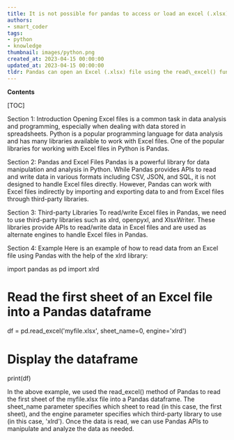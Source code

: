 ```yaml
---
title: It is not possible for pandas to access or load an excel (.xlsx) file
authors:
- smart_coder
tags:
- python
- knowledge
thumbnail: images/python.png
created_at: 2023-04-15 00:00:00
updated_at: 2023-04-15 00:00:00
tldr: Pandas can open an Excel (.xlsx) file using the read\_excel() function.
---
```


**Contents**

[TOC]

Section 1: Introduction
Opening Excel files is a common task in data analysis and programming, especially when dealing with data stored in spreadsheets. Python is a popular programming language for data analysis and has many libraries available to work with Excel files. One of the popular libraries for working with Excel files in Python is Pandas.

Section 2: Pandas and Excel Files
Pandas is a powerful library for data manipulation and analysis in Python. While Pandas provides APIs to read and write data in various formats including CSV, JSON, and SQL, it is not designed to handle Excel files directly. However, Pandas can work with Excel files indirectly by importing and exporting data to and from Excel files through third-party libraries.

Section 3: Third-party Libraries
To read/write Excel files in Pandas, we need to use third-party libraries such as xlrd, openpyxl, and XlsxWriter. These libraries provide APIs to read/write data in Excel files and are used as alternate engines to handle Excel files in Pandas.

Section 4: Example
Here is an example of how to read data from an Excel file using Pandas with the help of the xlrd library:

import pandas as pd
import xlrd

# Read the first sheet of an Excel file into a Pandas dataframe
df = pd.read_excel('myfile.xlsx', sheet_name=0, engine='xlrd')

# Display the dataframe
print(df)

In the above example, we used the read_excel() method of Pandas to read the first sheet of the myfile.xlsx file into a Pandas dataframe. The sheet_name parameter specifies which sheet to read (in this case, the first sheet), and the engine parameter specifies which third-party library to use (in this case, 'xlrd'). Once the data is read, we can use Pandas APIs to manipulate and analyze the data as needed.
